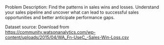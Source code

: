Problem Description:
Find the patterns in sales wins and losses. Understand your sales pipeline and uncover what can lead to successful sales opportunities and better anticipate performance gaps.

Dataset source:
Download from https://community.watsonanalytics.com/wp-content/uploads/2015/04/WA_Fn-UseC_-Sales-Win-Loss.csv
